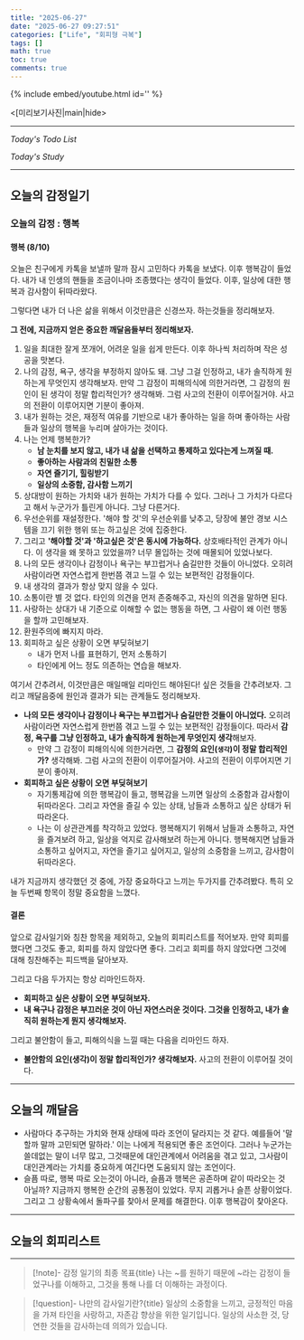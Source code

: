 ```yaml
---
title: "2025-06-27"
date: "2025-06-27 09:27:51"
categories: ["Life", "회피형 극복"]
tags: []
math: true
toc: true
comments: true
---
```


{% include embed/youtube.html id='' %}

<\[미리보기사진|main|hide>

---


_Today's Todo List_


_Today's Study_

---
## 오늘의 감정일기

### 오늘의 감정 : 행복

#### 행복 (8/10)
오늘은 친구에게 카톡을 보낼까 말까 잠시 고민하다 카톡을 보냈다. 이후 행복감이 들었다. 내가 내 인생의 핸들을 조금이나마 조종했다는 생각이 들었다. 이후, 일상에 대한 행복과 감사함이 뒤따라왔다.

그렇다면 내가 더 나은 삶을 위해서 이것만큼은 신경쓰자. 하는것들을 정리해보자.

**그 전에, 지금까지 얻은 중요한 깨달음들부터 정리해보자.**
1. 일을 최대한 잘게 쪼개어, 어려운 일을 쉽게 만든다. 이후 하나씩 처리하며 작은 성공을 맛본다.
2. 나의 감정, 욕구, 생각을 부정하지 않아도 돼. 그냥 그걸 인정하고, 내가 솔직하게 원하는게 무엇인지 생각해보자. 만약 그 감정이 피해의식에 의한거라면, 그 감정의 원인이 된 생각이 정말 합리적인가? 생각해봐. 그럼 사고의 전환이 이루어질거야. 사고의 전환이 이루어지면 기분이 좋아져.
3. 내가 원하는 것은, 재정적 여유를 기반으로 내가 좋아하는 일을 하며 좋아하는 사람들과 일상의 행복을 누리며 살아가는 것이다.
4. 나는 언제 행복한가?
	- **남 눈치를 보지 않고, 내가 내 삶을 선택하고 통제하고 있다는게 느껴질 때.**
	- **좋아하는 사람과의 친밀한 소통**
	- **자연 즐기기, 힐링받기**
	- **일상의 소중함, 감사함 느끼기**
5. 상대방이 원하는 가치와 내가 원하는 가치가 다를 수 있다. 그러나 그 가치가 다르다고 해서 누군가가 틀린게 아니다. 그냥 다른거다.
6. 우선순위를 재설정한다. '해야 할 것'의 우선순위를 낮추고, 당장에 불안 경보 시스템을 끄기 위한 행위 또는 하고싶은 것에 집중한다. 
7. 그리고 **'해야할 것'과 '하고싶은 것'은 동시에 가능하다.** 상호배타적인 관계가 아니다. 이 생각을 왜 못하고 있었을까? 너무 몰입하는 것에 매몰되어 있었나보다.
8. 나의 모든 생각이나 감정이나 욕구는 부끄럽거나 숨길만한 것들이 아니었다. 오히려 사람이라면 자연스럽게 한번쯤 겪고 느낄 수 있는 보편적인 감정들이다.
9. 내 생각의 결과가 항상 맞지 않을 수 있다.
10. 소통이란 별 것 없다. 타인의 의견을 먼저 존중해주고, 자신의 의견을 말하면 된다.
11. 사랑하는 상대가 내 기준으로 이해할 수 없는 행동을 하면, 그 사람이 왜 이런 행동을 할까 고민해보자.
12. 환원주의에 빠지지 마라. 
13. 회피하고 싶은 상황이 오면 부딪혀보기
	- 내가 먼저 나를 표현하기, 먼저 소통하기
	- 타인에게 어느 정도 의존하는 연습을 해보자.

여기서 간추려서, 이것만큼은 매일매일 리마인드 해야된다! 싶은 것들을 간추려보자. 그리고 깨달음중에 원인과 결과가 되는 관계들도 정리해보자.
- **나의 모든 생각이나 감정이나 욕구는 부끄럽거나 숨길만한 것들이 아니었다.** 오히려 사람이라면 자연스럽게 한번쯤 겪고 느낄 수 있는 보편적인 감정들이다. 따라서 **감정, 욕구를 그냥 인정하고, 내가 솔직하게 원하는게 무엇인지 생각**해보자.
	- 만약 그 감정이 피해의식에 의한거라면, 그 **감정의 요인(`생각`)이 정말 합리적인가?** 생각해봐. 그럼 사고의 전환이 이루어질거야. 사고의 전환이 이루어지면 기분이 좋아져.
- **회피하고 싶은 상황이 오면 부딪혀보기**
	- 자기통제감에 의한 행복감이 들고, 행복감을 느끼면 일상의 소중함과 감사함이 뒤따라온다. 그리고 자연을 즐길 수 있는 상태, 남들과 소통하고 싶은 상태가 뒤따라온다.
	- 나는 이 상관관계를 착각하고 있었다. 행복해지기 위해서 남들과 소통하고, 자연을 즐겨보려 하고, 일상을 억지로 감사해보려 하는게 아니다. 행복해지면 남들과 소통하고 싶어지고, 자연을 즐기고 싶어지고, 일상의 소중함을 느끼고, 감사함이 뒤따라온다.

내가 지금까지 생각했던 것 중에, 가장 중요하다고 느끼는 두가지를 간추려봤다. 특히 오늘 두번째 항목이 정말 중요함을 느꼈다.

#### 결론
앞으로 감사일기와 칭찬 항목을 제외하고, 오늘의 회피리스트를 적어보자. 만약 회피를 했다면 그것도 좋고, 회피를 하지 않았다면 좋다. 그리고 회피를 하지 않았다면 그것에 대해 칭찬해주는 피드백을 달아보자.

그리고 다음 두가지는 항상 리마인드하자.
- **회피하고 싶은 상황이 오면 부딪혀보자.**
- **내 욕구나 감정은 부끄러운 것이 아닌 자연스러운 것이다. 그것을 인정하고, 내가 솔직히 원하는게 뭔지 생각해보자.**

그리고 불안함이 들고, 피해의식을 느낄 때는 다음을 리마인드 하자.
- **불안함의 요인(생각)이 정말 합리적인가? 생각해보자.** 사고의 전환이 이루어질 것이다.

---
## 오늘의 깨달음

- 사람마다 추구하는 가치와 현재 상태에 따라 조언이 달라지는 것 같다. 예를들어 '말할까 말까 고민되면 말하라.' 이는 나에게 적용되면 좋은 조언이다. 그러나 누군가는 쓸데없는 말이 너무 많고, 그것때문에 대인관계에서 어려움을 겪고 있고, 그사람이 대인관계라는 가치를 중요하게 여긴다면 도움되지 않는 조언이다.
- 슬픔 따로, 행복 따로 오는것이 아니라, 슬픔과 행복은 공존하며 같이 따라오는 것 아닐까? 지금까지 행복한 순간의 공통점이 있었다. 무지 괴롭거나 슬픈 상황이었다. 그리고 그 상황속에서 돌파구를 찾아서 문제를 해결한다. 이후 행복감이 찾아온다.

---
## 오늘의 회피리스트



---

> [!note]- 감정 일기의 최종 목표{title}
> 나는 ~를 원하기 때문에 ~라는 감정이 들었구나를 이해하고, 그것을 통해 나를 더 이해하는 과정이다.

> [!question]- 나만의 감사일기란?{title}
> 일상의 소중함을 느끼고, 긍정적인 마음을 가져 타인을 사랑하고, 자존감 향상을 위한 일기입니다. 일상의 사소한 것, 당연한 것들을 감사하는데 의의가 있습니다.